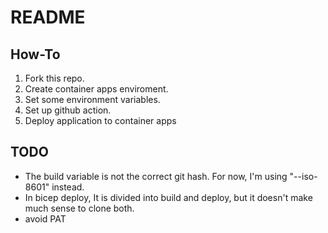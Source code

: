 # README

## How-To

1. Fork this repo.
2. Create container apps enviroment.
3. Set some environment variables.
4. Set up github action.
5. Deploy application to container apps

## TODO

- The build variable is not the correct git hash. For now, I'm using "--iso-8601" instead.
- In bicep deploy, It is divided into build and deploy, but it doesn't make much sense to clone both.
- avoid PAT